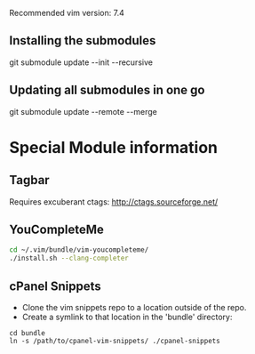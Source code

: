 Recommended vim version: 7.4

Installing the submodules
-------------------------
git submodule update --init --recursive

Updating all submodules in one go
---------------------------------
git submodule update --remote --merge

Special Module information
==========================

Tagbar
------
Requires excuberant ctags: http://ctags.sourceforge.net/

YouCompleteMe
-------------
```bash
cd ~/.vim/bundle/vim-youcompleteme/
./install.sh --clang-completer
```

cPanel Snippets
---------------
* Clone the vim snippets repo to a location outside of the repo.
* Create a symlink to that location in the 'bundle' directory:
```
cd bundle
ln -s /path/to/cpanel-vim-snippets/ ./cpanel-snippets
```
